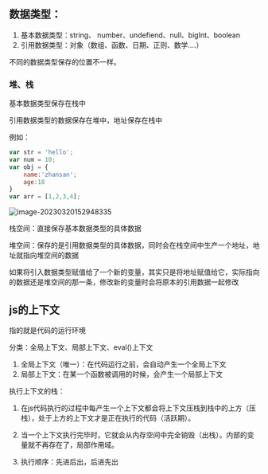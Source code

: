 ## 数据类型：

1. 基本数据类型：string、 number、undefiend、null、bigInt、boolean
2. 引用数据类型：对象（数组、函数、日期、正则、数学....）

不同的数据类型保存的位置不一样。

### 堆、栈

基本数据类型保存在栈中

引用数据类型的数据保存在堆中，地址保存在栈中

例如：

```js
var str = 'hello';
var num = 10;
var obj = {
    name:'zhansan';
    age:18
}
var arr = [1,2,3,4];
```

![image-20230320152948335](C:\Users\douyaJ\AppData\Roaming\Typora\typora-user-images\image-20230320152948335.png)

栈空间：直接保存基本数据类型的具体数据

堆空间：保存的是引用数据类型的具体数据，同时会在栈空间中生产一个地址，地址就指向堆空间的数据

如果将引入数据类型赋值给了一个新的变量，其实只是将地址赋值给它，实际指向的数据还是堆空间的那一条，修改新的变量时会将原本的引用数据一起修改

## js的上下文

指的就是代码的运行环境

分类：全局上下文、局部上下文、eval()上下文

1. 全局上下文（唯一）：在代码运行之前，会自动产生一个全局上下文
2. 局部上下文：在某一个函数被调用的时候，会产生一个局部上下文

执行上下文的栈：

1. 在js代码执行的过程中每产生一个上下文都会将上下文压栈到栈中的上方（压栈），处于上方的上下文才是正在执行的代码（活跃期）。

2. 当一个上下文执行完毕时，它就会从内存空间中完全销毁（出栈）。内部的变量就不再存在了，局部作用域。

3. 执行顺序：先进后出，后进先出

   

